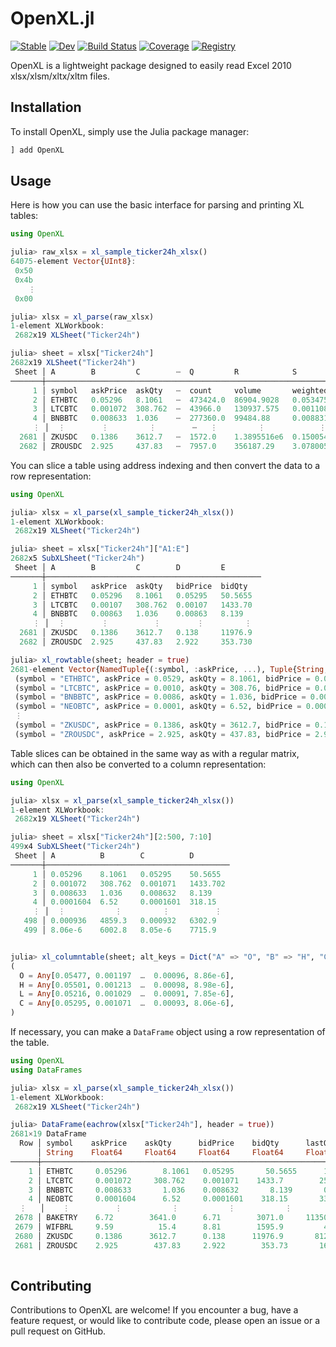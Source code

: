 # OpenXL.jl

[![Stable](https://img.shields.io/badge/docs-stable-blue.svg)](https://bhftbootcamp.github.io/OpenXL.jl/stable/)
[![Dev](https://img.shields.io/badge/docs-dev-blue.svg)](https://bhftbootcamp.github.io/OpenXL.jl/dev/)
[![Build Status](https://github.com/bhftbootcamp/OpenXL.jl/actions/workflows/CI.yml/badge.svg?branch=master)](https://github.com/bhftbootcamp/OpenXL.jl/actions/workflows/CI.yml?query=branch%3Amaster)
[![Coverage](https://codecov.io/gh/bhftbootcamp/OpenXL.jl/branch/master/graph/badge.svg)](https://codecov.io/gh/bhftbootcamp/OpenXL.jl)
[![Registry](https://img.shields.io/badge/registry-General-4063d8)](https://github.com/JuliaRegistries/General)

OpenXL is a lightweight package designed to easily read Excel 2010 xlsx/xlsm/xltx/xltm files.

## Installation

To install OpenXL, simply use the Julia package manager:

```julia
] add OpenXL
```

## Usage

Here is how you can use the basic interface for parsing and printing XL tables:

```julia
using OpenXL

julia> raw_xlsx = xl_sample_ticker24h_xlsx()
64075-element Vector{UInt8}:
 0x50
 0x4b
    ⋮
 0x00

julia> xlsx = xl_parse(raw_xlsx)
1-element XLWorkbook:
 2682x19 XLSheet("Ticker24h")

julia> sheet = xlsx["Ticker24h"]
2682x19 XLSheet("Ticker24h")
 Sheet │ A        B         C        ⋯  Q         R            S                 
───────┼────────────────────────────────────────────────────────────────────────
     1 │ symbol   askPrice  askQty   ⋯  count     volume       weightedAvgPrice  
     2 │ ETHBTC   0.05296   8.1061   ⋯  473424.0  86904.9028   0.05347515        
     3 │ LTCBTC   0.001072  308.762  ⋯  43966.0   130937.575   0.00110825        
     4 │ BNBBTC   0.008633  1.036    ⋯  277360.0  99484.88     0.00883183        
     ⋮ │  ⋮        ⋮         ⋮        ⋯   ⋮         ⋮            ⋮                      
  2681 │ ZKUSDC   0.1386    3612.7   ⋯  1572.0    1.3895516e6  0.15005404        
  2682 │ ZROUSDC  2.925     437.83   ⋯  7957.0    356187.29    3.07800556   
```

You can slice a table using address indexing and then convert the data to a row representation:

```julia
using OpenXL

julia> xlsx = xl_parse(xl_sample_ticker24h_xlsx())
1-element XLWorkbook:
 2682x19 XLSheet("Ticker24h")

julia> sheet = xlsx["Ticker24h"]["A1:E"]
2682x5 SubXLSheet("Ticker24h")
 Sheet │ A        B         C        D         E        
───────┼────────────────────────────────────────────────
     1 │ symbol   askPrice  askQty   bidPrice  bidQty 
     2 │ ETHBTC   0.05296   8.1061   0.05295   50.5655
     3 │ LTCBTC   0.00107   308.762  0.00107   1433.70
     4 │ BNBBTC   0.00863   1.036    0.00863   8.139  
     ⋮ │  ⋮        ⋮          ⋮        ⋮         ⋮        
  2681 │ ZKUSDC   0.1386    3612.7   0.138     11976.9
  2682 │ ZROUSDC  2.925     437.83   2.922     353.730

julia> xl_rowtable(sheet; header = true)
2681-element Vector{NamedTuple{(:symbol, :askPrice, ...), Tuple{String, Vararg{Float64, 4}}}}:
 (symbol = "ETHBTC", askPrice = 0.0529, askQty = 8.1061, bidPrice = 0.0529, bidQty = 50.565)
 (symbol = "LTCBTC", askPrice = 0.0010, askQty = 308.76, bidPrice = 0.0010, bidQty = 1433.7)
 (symbol = "BNBBTC", askPrice = 0.0086, askQty = 1.036, bidPrice = 0.00863, bidQty = 8.1390)
 (symbol = "NEOBTC", askPrice = 0.0001, askQty = 6.52, bidPrice = 0.000160, bidQty = 318.15)
 ⋮
 (symbol = "ZKUSDC", askPrice = 0.1386, askQty = 3612.7, bidPrice = 0.138, bidQty = 11976.9)
 (symbol = "ZROUSDC", askPrice = 2.925, askQty = 437.83, bidPrice = 2.922, bidQty = 353.730)
```

Table slices can be obtained in the same way as with a regular matrix, which can then also be converted to a column representation:

```julia
using OpenXL

julia> xlsx = xl_parse(xl_sample_ticker24h_xlsx())
1-element XLWorkbook:
 2682x19 XLSheet("Ticker24h")

julia> sheet = xlsx["Ticker24h"][2:500, 7:10]
499x4 SubXLSheet("Ticker24h")
 Sheet │ A          B        C          D         
───────┼─────────────────────────────────────────
     1 │ 0.05296    8.1061   0.05295    50.5655   
     2 │ 0.001072   308.762  0.001071   1433.702  
     3 │ 0.008633   1.036    0.008632   8.139     
     4 │ 0.0001604  6.52     0.0001601  318.15    
     ⋮ │  ⋮           ⋮         ⋮          ⋮             
   498 │ 0.000936   4859.3   0.000932   6302.9    
   499 │ 8.06e-6    6002.8   8.05e-6    7715.9


julia> xl_columntable(sheet; alt_keys = Dict("A" => "O", "B" => "H", "C" => "L", "D" => "C"))
(
  O = Any[0.05477, 0.001197  …  0.00096, 8.86e-6],
  H = Any[0.05501, 0.001213  …  0.00098, 8.98e-6],
  L = Any[0.05216, 0.001029  …  0.00091, 7.85e-6],
  C = Any[0.05295, 0.001071  …  0.00093, 8.06e-6],
)
```

If necessary, you can make a `DataFrame` object using a row representation of the table.

```julia
using OpenXL
using DataFrames

julia> xlsx = xl_parse(xl_sample_ticker24h_xlsx())
1-element XLWorkbook:
 2682x19 XLSheet("Ticker24h")

julia> DataFrame(eachrow(xlsx["Ticker24h"], header = true))
2681×19 DataFrame
  Row │ symbol    askPrice    askQty      bidPrice    bidQty      lastQty    openPrice    highPrice    lowPrice    lastPrice   openTime                       closeTime                      prevClosePrice  priceChange  priceChangePercent  quoteVolume    count     volume         weightedAvgPrice
      │ String    Float64     Float64     Float64     Float64     Float64    Float64      Float64      Float64     Float64     String                         String                         Float64         Float64      Float64             Float64        Float64   Float64        Float64          
──────┼────────────────────────────────────────────────────────────────────────────────────────────────────────────────────────────────────────────────────────────────────────────────────────────────────────────────────────────────────────────────────────────────────────────────────────────────
    1 │ ETHBTC     0.05296        8.1061   0.05295       50.5655      1.15     0.05477      0.05501     0.05216     0.05295    2024-07-04T08:24:48.264999936  2024-07-05T08:24:48.264999936       0.05478      -0.00182               -3.323   4647.25       473424.0  86904.9              0.0534751
    2 │ LTCBTC     0.001072     308.762    0.001071    1433.7        25.421    0.001197     0.001213    0.001029    0.001071   2024-07-04T08:24:45.672        2024-07-05T08:24:45.672             0.001198     -0.000126             -10.526    145.111       43966.0      1.30938e5        0.00110825
    3 │ BNBBTC     0.008633       1.036    0.008632       8.139       0.013    0.009138     0.009208    0.008422    0.008632   2024-07-04T08:24:47.456999936  2024-07-05T08:24:47.456999936       0.009139     -0.000506              -5.537    878.633      277360.0  99484.9              0.00883183
    4 │ NEOBTC     0.0001604      6.52     0.0001601    318.15       33.69     0.000181     0.0001832   0.000154    0.0001603  2024-07-04T08:24:46.680        2024-07-05T08:24:46.680             0.0001812    -2.07e-5              -11.436      6.82048      3096.0  41199.0              0.00016555
  ⋮   │    ⋮          ⋮           ⋮           ⋮           ⋮           ⋮           ⋮            ⋮           ⋮           ⋮                     ⋮                              ⋮                      ⋮              ⋮               ⋮                 ⋮           ⋮            ⋮               ⋮
 2678 │ BAKETRY    6.72        3641.0      6.71        3071.0     11350.0      8.79         8.91        6.29        6.71       2024-07-04T08:24:40.859000064  2024-07-05T08:24:40.859000064       8.79         -2.08                 -23.663      3.92568e7   10195.0      5.27997e6        7.43504
 2679 │ WIFBRL     9.59          15.4      8.81        1595.9         4.5     10.05        11.96        8.72        8.84       2024-07-04T08:24:48.124        2024-07-05T08:24:48.124            10.01         -1.21                 -12.04   87665.9           111.0   9085.4              9.6491
 2680 │ ZKUSDC     0.1386      3612.7      0.138      11976.9       812.0      0.1628       0.1679      0.1275      0.1387     2024-07-04T08:24:45.328        2024-07-05T08:24:45.328             0.1602       -0.0241               -14.803      2.08508e5    1572.0      1.38955e6        0.150054
 2681 │ ZROUSDC    2.925        437.83     2.922        353.73       16.08     3.24         3.27        2.735       2.922      2024-07-04T08:24:44.710000128  2024-07-05T08:24:44.710000128       3.221        -0.318                 -9.815      1.09635e6    7957.0      3.56187e5        3.07801
                                                                                                                                                                                                                                                                                      2673 rows omitted
```

## Contributing

Contributions to OpenXL are welcome! If you encounter a bug, have a feature request, or would like to contribute code, please open an issue or a pull request on GitHub.
